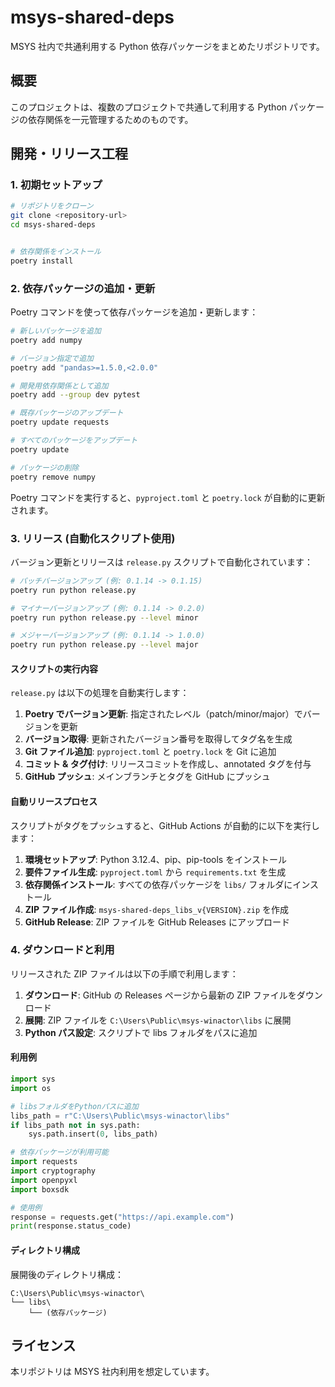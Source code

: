 # msys-shared-deps

MSYS 社内で共通利用する Python 依存パッケージをまとめたリポジトリです。

## 概要

このプロジェクトは、複数のプロジェクトで共通して利用する Python パッケージの依存関係を一元管理するためのものです。

## 開発・リリース工程

### 1. 初期セットアップ

```sh
# リポジトリをクローン
git clone <repository-url>
cd msys-shared-deps


# 依存関係をインストール
poetry install
```

### 2. 依存パッケージの追加・更新

Poetry コマンドを使って依存パッケージを追加・更新します：

```sh
# 新しいパッケージを追加
poetry add numpy

# バージョン指定で追加
poetry add "pandas>=1.5.0,<2.0.0"

# 開発用依存関係として追加
poetry add --group dev pytest

# 既存パッケージのアップデート
poetry update requests

# すべてのパッケージをアップデート
poetry update

# パッケージの削除
poetry remove numpy
```

Poetry コマンドを実行すると、`pyproject.toml` と `poetry.lock` が自動的に更新されます。

### 3. リリース (自動化スクリプト使用)

バージョン更新とリリースは `release.py` スクリプトで自動化されています：

```sh
# パッチバージョンアップ (例: 0.1.14 -> 0.1.15)
poetry run python release.py

# マイナーバージョンアップ (例: 0.1.14 -> 0.2.0)
poetry run python release.py --level minor

# メジャーバージョンアップ (例: 0.1.14 -> 1.0.0)
poetry run python release.py --level major
```

#### スクリプトの実行内容

`release.py` は以下の処理を自動実行します：

1. **Poetry でバージョン更新**: 指定されたレベル（patch/minor/major）でバージョンを更新
2. **バージョン取得**: 更新されたバージョン番号を取得してタグ名を生成
3. **Git ファイル追加**: `pyproject.toml` と `poetry.lock` を Git に追加
4. **コミット & タグ付け**: リリースコミットを作成し、annotated タグを付与
5. **GitHub プッシュ**: メインブランチとタグを GitHub にプッシュ

#### 自動リリースプロセス

スクリプトがタグをプッシュすると、GitHub Actions が自動的に以下を実行します：

1. **環境セットアップ**: Python 3.12.4、pip、pip-tools をインストール
2. **要件ファイル生成**: `pyproject.toml` から `requirements.txt` を生成
3. **依存関係インストール**: すべての依存パッケージを `libs/` フォルダにインストール
4. **ZIP ファイル作成**: `msys-shared-deps_libs_v{VERSION}.zip` を作成
5. **GitHub Release**: ZIP ファイルを GitHub Releases にアップロード

### 4. ダウンロードと利用

リリースされた ZIP ファイルは以下の手順で利用します：

1. **ダウンロード**: GitHub の Releases ページから最新の ZIP ファイルをダウンロード
2. **展開**: ZIP ファイルを `C:\Users\Public\msys-winactor\libs` に展開
3. **Python パス設定**: スクリプトで libs フォルダをパスに追加

#### 利用例

```python
import sys
import os

# libsフォルダをPythonパスに追加
libs_path = r"C:\Users\Public\msys-winactor\libs"
if libs_path not in sys.path:
    sys.path.insert(0, libs_path)

# 依存パッケージが利用可能
import requests
import cryptography
import openpyxl
import boxsdk

# 使用例
response = requests.get("https://api.example.com")
print(response.status_code)
```

#### ディレクトリ構成

展開後のディレクトリ構成：

```
C:\Users\Public\msys-winactor\
└── libs\
    └── (依存パッケージ)
```

## ライセンス

本リポジトリは MSYS 社内利用を想定しています。
